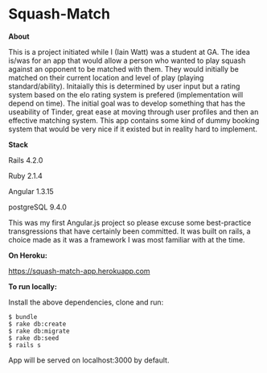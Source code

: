 Squash-Match
==============

**About**

This is a project initiated while I (Iain Watt) was a student at GA. The idea is/was for an app that would allow a person who wanted to play squash against an opponent to be matched with them. They would initially be matched on their current location and level of play (playing standard/ability). Initaially this is determined by user input but a rating system based on the elo rating system is prefered (implementation will depend on time). The initial goal was to develop something that has the useability of Tinder, great ease at moving through user profiles and then an effective matching system. This app contains some kind of dummy booking system that would be very nice if it existed but in reality hard to implement.

**Stack**

Rails 4.2.0

Ruby 2.1.4

Angular 1.3.15

postgreSQL 9.4.0

This was my first Angular.js project so please excuse some best-practice transgressions that have certainly been committed. It was built on rails, a choice made as it was a framework I was most familiar with at the time.


**On Heroku:**

https://squash-match-app.herokuapp.com



**To run locally:**

Install the above dependencies, clone and run:

    $ bundle
    $ rake db:create
    $ rake db:migrate
    $ rake db:seed
    $ rails s


App will be served on localhost:3000 by default.



